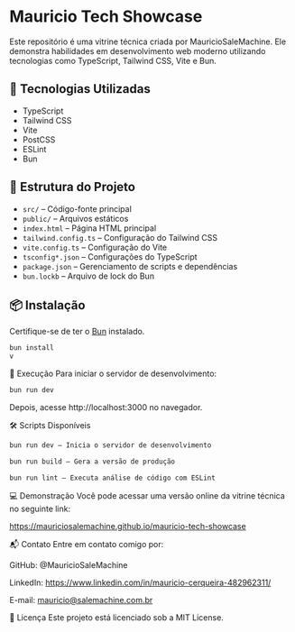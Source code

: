 # Mauricio Tech Showcase

Este repositório é uma vitrine técnica criada por MauricioSaleMachine. Ele demonstra habilidades em desenvolvimento web moderno utilizando tecnologias como TypeScript, Tailwind CSS, Vite e Bun.

## 🚀 Tecnologias Utilizadas

- TypeScript
- Tailwind CSS
- Vite
- PostCSS
- ESLint
- Bun

## 📁 Estrutura do Projeto

- `src/` – Código-fonte principal
- `public/` – Arquivos estáticos
- `index.html` – Página HTML principal
- `tailwind.config.ts` – Configuração do Tailwind CSS
- `vite.config.ts` – Configuração do Vite
- `tsconfig*.json` – Configurações do TypeScript
- `package.json` – Gerenciamento de scripts e dependências
- `bun.lockb` – Arquivo de lock do Bun

## 📦 Instalação

Certifique-se de ter o [Bun](https://bun.sh/) instalado.

```bash
bun install
v

```
🧪 Execução
Para iniciar o servidor de desenvolvimento:

```bash
bun run dev
```


Depois, acesse http://localhost:3000 no navegador.


🛠️ Scripts Disponíveis

```bash
bun run dev – Inicia o servidor de desenvolvimento

bun run build – Gera a versão de produção

bun run lint – Executa análise de código com ESLint

```


💻 Demonstração
Você pode acessar uma versão online da vitrine técnica no seguinte link:

https://mauriciosalemachine.github.io/mauricio-tech-showcase

📬 Contato
Entre em contato comigo por:

GitHub: @MauricioSaleMachine

LinkedIn: https://www.linkedin.com/in/mauricio-cerqueira-482962311/

E-mail: mauricio@salemachine.com.br

📄 Licença
Este projeto está licenciado sob a MIT License.
